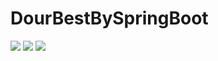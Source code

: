 # DourBestBySpringBoot
<img src="https://capsule-render.vercel.app/api?type=shark&color=auto&height=300&section=header&text=DourBest&fontSize=90" />
 <img src="https://img.shields.io/badge/SpringBoot-#6DB33F?style=flat&logo=SpringBoot&logoColor=white"/>
<img src="https://capsule-render.vercel.app/api?type=shark&color=auto&height=300&section=footer" />
